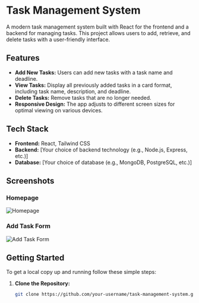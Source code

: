 # Task Management System

A modern task management system built with React for the frontend and a backend for managing tasks. This project allows users to add, retrieve, and delete tasks with a user-friendly interface.

## Features

- **Add New Tasks:** Users can add new tasks with a task name and deadline.
- **View Tasks:** Display all previously added tasks in a card format, including task name, description, and deadline.
- **Delete Tasks:** Remove tasks that are no longer needed.
- **Responsive Design:** The app adjusts to different screen sizes for optimal viewing on various devices.

## Tech Stack

- **Frontend:** React, Tailwind CSS
- **Backend:** [Your choice of backend technology (e.g., Node.js, Express, etc.)]
- **Database:** [Your choice of database (e.g., MongoDB, PostgreSQL, etc.)]

## Screenshots

### Homepage
![Homepage](path/to/homepage-screenshot.png)

### Add Task Form
![Add Task Form](path/to/add-task-form-screenshot.png)

## Getting Started

To get a local copy up and running follow these simple steps:

1. **Clone the Repository:**
   ```sh
   git clone https://github.com/your-username/task-management-system.git
